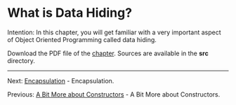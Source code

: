 # What is Data Hiding?

Intention: In this chapter, you will get familiar with a very important aspect of Object Oriented Programming called 
data hiding.

Download the PDF file of the [chapter](chapter_8.pdf). Sources are available in the <b>src</b> directory. 

<hr>

Next: [Encapsulation](chapter_9.md "Encapsulation") - Encapsulation.

Previous: [A Bit More about Constructors](chapter_7.md "A Bit More about Constructors") - A Bit More about Constructors.